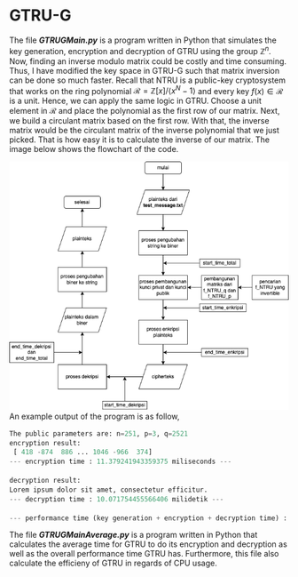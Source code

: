 # GTRU-G
The file ***GTRUGMain.py*** is a program written in Python that simulates the key generation, encryption and decryption of GTRU using the group $\mathbb{Z}^n$. Now, finding an inverse modulo matrix could be costly and time consuming. Thus, I have modified the key space in GTRU-G such that matrix inversion can be done so much faster. Recall that NTRU is a public-key cryptosystem that works on the ring polynomial $\mathcal{R} = \mathbb{Z}[x]/\langle x^N -1 \rangle$ and every key $f(x) \in \mathcal{R}$ is a unit. Hence, we can apply the same logic in GTRU. Choose a unit element in $\mathcal{R}$ and place the polynomial as the first row of our matrix. Next, we build a circulant matrix based on the first row. With that, the inverse matrix would be the circulant matrix of the inverse polynomial that we just picked. That is how easy it is to calculate the inverse of our matrix. The image below shows the flowchart of the code. 

![Alt text](../static/FlowchartGTRUGV1.png "Flowchart for GTRUMain.py")<br/>
An example output of the program is as follow,
```python
The public parameters are: n=251, p=3, q=2521
encryption result: 
 [ 418 -874  886 ... 1046 -966  374]
--- encryption time : 11.379241943359375 miliseconds ---

decryption result:
Lorem ipsum dolor sit amet, consectetur efficitur.
--- decryption time : 10.071754455566406 milidetik ---

--- performance time (key generation + encryption + decryption time) : 1.7997219562530518 seconds ---
```
The file ***GTRUGMainAverage.py*** is a program written in Python that calculates the average time for GTRU to do its encryption and decryption as well as the overall performance time GTRU has. Furthermore, this file also calculate the efficieny of GTRU in regards of CPU usage.